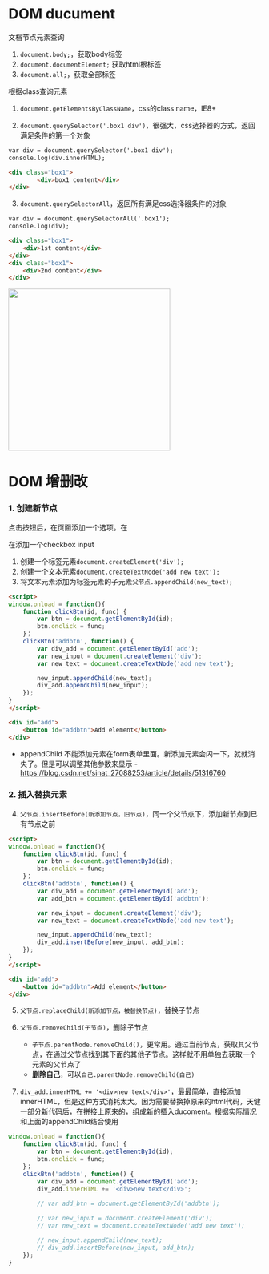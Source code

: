 
# DOM ducument

文档节点元素查询 

1. `document.body;`，获取body标签
2. `document.documentElement;` 获取html根标签
3. `document.all;`，获取全部标签

根据class查询元素
1. `document.getElementsByClassName`，css的class name，IE8+

2. `document.querySelector('.box1 div')`，很强大，css选择器的方式，返回满足条件的第一个对象
```html
var div = document.querySelector('.box1 div');
console.log(div.innerHTML);

<div class="box1">
        <div>box1 content</div>
</div>
```

3. `document.querySelectorAll`，返回所有满足css选择器条件的对象
```html
var div = document.querySelectorAll('.box1');
console.log(div);

<div class="box1">
    <div>1st content</div>
</div>
<div class="box1">
    <div>2nd content</div>
</div>
```
<img width="323" src="https://user-images.githubusercontent.com/26485327/73938666-b0136c00-4922-11ea-833e-cc4bd88768f1.png">

# DOM 增删改

### 1. 创建新节点
点击按钮后，在页面添加一个选项。在<div id="checkbox">在添加一个checkbox input
        
1. 创建一个标签元素`document.createElement('div');`
2. 创建一个文本元素`document.createTextNode('add new text');`
3. 将文本元素添加为标签元素的子元素`父节点.appendChild(new_text);`
        

```html
<script>
window.onload = function(){
    function clickBtn(id, func) {
        var btn = document.getElementById(id);
        btn.onclick = func;
    }；
    clickBtn('addbtn', function() {
        var div_add = document.getElementById('add');
        var new_input = document.createElement('div');
        var new_text = document.createTextNode('add new text');

        new_input.appendChild(new_text);
        div_add.appendChild(new_input);
    });
}
</script>

<div id="add">
    <button id="addbtn">Add element</button>
</div>
```
- appendChild 不能添加元素在form表单里面。新添加元素会闪一下，就就消失了。但是可以调整其他参数来显示
        - https://blog.csdn.net/sinat_27088253/article/details/51316760

### 2. 插入替换元素
4. `父节点.insertBefore(新添加节点，旧节点)`，同一个父节点下，添加新节点到已有节点之前

```html
<script>
window.onload = function(){
    function clickBtn(id, func) {
        var btn = document.getElementById(id);
        btn.onclick = func;
    }；
    clickBtn('addbtn', function() {
        var div_add = document.getElementById('add');
        var add_btn = document.getElementById('addbtn');

        var new_input = document.createElement('div');
        var new_text = document.createTextNode('add new text');

        new_input.appendChild(new_text);
        div_add.insertBefore(new_input, add_btn);
    });
}
</script>

<div id="add">
    <button id="addbtn">Add element</button>
</div>
```

5. `父节点.replaceChild(新添加节点，被替换节点)`，替换子节点

6. `父节点.removeChild(子节点)`，删除子节点
    - `子节点.parentNode.removeChild()`，更常用。通过当前节点，获取其父节点，在通过父节点找到其下面的其他子节点。这样就不用单独去获取一个元素的父节点了
    - **删除自己**，可以`自己.parentNode.removeChild(自己)`
        
7. `div_add.innerHTML += '<div>new text</div>'`，最最简单，直接添加innerHTML，但是这种方式消耗太大。因为需要替换掉原来的html代码，天健一部分新代码后，在拼接上原来的，组成新的插入ducoment。根据实际情况和上面的appendChild结合使用

```javascript
window.onload = function(){
    function clickBtn(id, func) {
        var btn = document.getElementById(id);
        btn.onclick = func;
    }；
    clickBtn('addbtn', function() {
        var div_add = document.getElementById('add');
        div_add.innerHTML += '<div>new text</div>';
        
        // var add_btn = document.getElementById('addbtn');

        // var new_input = document.createElement('div');
        // var new_text = document.createTextNode('add new text');

        // new_input.appendChild(new_text);
        // div_add.insertBefore(new_input, add_btn);
    });
}
```
